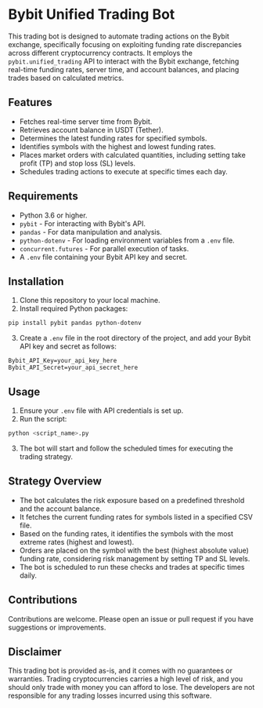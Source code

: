

# Bybit Unified Trading Bot

This trading bot is designed to automate trading actions on the Bybit exchange, specifically focusing on exploiting funding rate discrepancies across different cryptocurrency contracts. It employs the `pybit.unified_trading` API to interact with the Bybit exchange, fetching real-time funding rates, server time, and account balances, and placing trades based on calculated metrics.

## Features

- Fetches real-time server time from Bybit.
- Retrieves account balance in USDT (Tether).
- Determines the latest funding rates for specified symbols.
- Identifies symbols with the highest and lowest funding rates.
- Places market orders with calculated quantities, including setting take profit (TP) and stop loss (SL) levels.
- Schedules trading actions to execute at specific times each day.

## Requirements

- Python 3.6 or higher.
- `pybit` - For interacting with Bybit's API.
- `pandas` - For data manipulation and analysis.
- `python-dotenv` - For loading environment variables from a `.env` file.
- `concurrent.futures` - For parallel execution of tasks.
- A `.env` file containing your Bybit API key and secret.

## Installation

1. Clone this repository to your local machine.
2. Install required Python packages:

```bash
pip install pybit pandas python-dotenv
```

3. Create a `.env` file in the root directory of the project, and add your Bybit API key and secret as follows:

```plaintext
Bybit_API_Key=your_api_key_here
Bybit_API_Secret=your_api_secret_here
```

## Usage

1. Ensure your `.env` file with API credentials is set up.
2. Run the script:

```bash
python <script_name>.py
```

3. The bot will start and follow the scheduled times for executing the trading strategy.

## Strategy Overview

- The bot calculates the risk exposure based on a predefined threshold and the account balance.
- It fetches the current funding rates for symbols listed in a specified CSV file.
- Based on the funding rates, it identifies the symbols with the most extreme rates (highest and lowest).
- Orders are placed on the symbol with the best (highest absolute value) funding rate, considering risk management by setting TP and SL levels.
- The bot is scheduled to run these checks and trades at specific times daily.

## Contributions

Contributions are welcome. Please open an issue or pull request if you have suggestions or improvements.

## Disclaimer

This trading bot is provided as-is, and it comes with no guarantees or warranties. Trading cryptocurrencies carries a high level of risk, and you should only trade with money you can afford to lose. The developers are not responsible for any trading losses incurred using this software.

